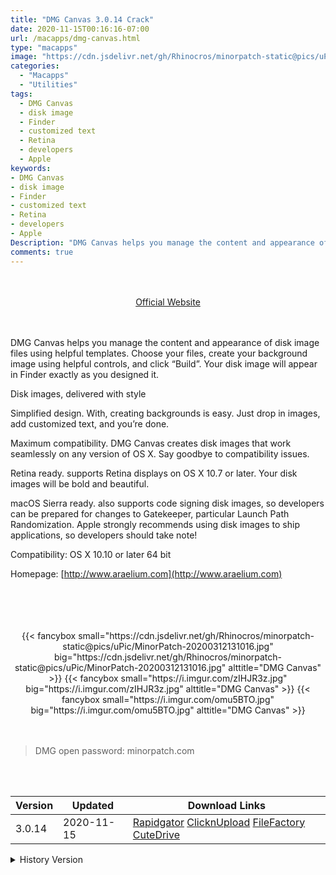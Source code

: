 ```yaml
---
title: "DMG Canvas 3.0.14 Crack"
date: 2020-11-15T00:16:16-07:00
url: /macapps/dmg-canvas.html
type: "macapps"
image: "https://cdn.jsdelivr.net/gh/Rhinocros/minorpatch-static@pics/uPic/3aOjzw.png"
categories:
  - "Macapps"
  - "Utilities"
tags:
  - DMG Canvas
  - disk image
  - Finder
  - customized text
  - Retina
  - developers
  - Apple
keywords:
- DMG Canvas
- disk image
- Finder
- customized text
- Retina
- developers
- Apple
Description: "DMG Canvas helps you manage the content and appearance of disk image files using helpful templates"
comments: true
---
```


<br/>
<br/>
<center>
<a href="http://www.araelium.com" target="blank"><div class="border border-blue-500 rounded-lg transition duration-500 
    ease-in-out w-48 text-lg text-blue-500 text-center px-2 hover:bg-blue-500 hover:text-white">
  Official Website 
</div></a>
</center>
<br/>
<br/>

DMG Canvas helps you manage the content and appearance of disk image files using helpful templates. Choose your files, create your background image using helpful controls, and click “Build”. Your disk image will appear in Finder exactly as you designed it.

Disk images, delivered with style

Simplified design. With, creating backgrounds is easy. Just drop in images, add customized text, and you’re done.

Maximum compatibility. DMG Canvas creates disk images that work seamlessly on any version of OS X. Say goodbye to compatibility issues.

Retina ready. supports Retina displays on OS X 10.7 or later. Your disk images will be bold and beautiful.

macOS Sierra ready.  also supports code signing disk images, so developers can be prepared for changes to Gatekeeper, particular Launch Path Randomization. Apple strongly recommends using disk images to ship applications, so developers should take note!

Compatibility: OS X 10.10 or later 64 bit

Homepage: [http://www.araelium.com](http://www.araelium.com)

<br/>
<br/>
<script async src="https://pagead2.googlesyndication.com/pagead/js/adsbygoogle.js"></script>
<ins class="adsbygoogle"
     style="display:block; text-align:center;"
     data-ad-layout="in-article"
     data-ad-format="fluid"
     data-ad-client="ca-pub-8746275014476192"
     data-ad-slot="5144997159"></ins>
<script>
     (adsbygoogle = window.adsbygoogle || []).push({});
</script>
<br/>
<br/>


<center>
<div class="w-full grid grid-cols-3 flex gap-2">
{{< fancybox small="https://cdn.jsdelivr.net/gh/Rhinocros/minorpatch-static@pics/uPic/MinorPatch-20200312131016.jpg" big="https://cdn.jsdelivr.net/gh/Rhinocros/minorpatch-static@pics/uPic/MinorPatch-20200312131016.jpg" alttitle="DMG Canvas" >}}
{{< fancybox small="https://i.imgur.com/zIHJR3z.jpg" big="https://i.imgur.com/zIHJR3z.jpg" alttitle="DMG Canvas" >}}
{{< fancybox small="https://i.imgur.com/omu5BTO.jpg" big="https://i.imgur.com/omu5BTO.jpg" alttitle="DMG Canvas" >}}
</div>

</center>

<br/>
<br/>


> DMG open password: minorpatch.com

<br/>

<br/>
<div id="history_version" class="history_version">

| Version | Updated | Download Links |
| ---- | ---- | ---- |
| 3.0.14 | 2020-11-15 | [Rapidgator](https://ouo.io/QVHxSq)   [ClicknUpload](https://ouo.io/5lQFPG)   [FileFactory](https://ouo.io/XzkbMu)   [CuteDrive](https://ouo.io/mo0QxS) |
<details>
<summary>History Version</summary>

| Version | Updated | Download Links |
| ---- | ---- | ---- |
| 3.0.13 | 2020-11-14 | [Rapidgator](https://ouo.io/rYTr5kJ)   [ClicknUpload](https://ouo.io/9Dx2cj)   [FileFactory](https://ouo.io/LhAbm9)   [CuteDrive](https://ouo.io/PPt6TM) |
| 3.0.12 | 2020-11-04 | [Rapidgator](https://ouo.io/rUHXWA)   [ClicknUpload](https://ouo.io/Z5KUkZ)   [FileFactory](https://ouo.io/Y7sT7Zt)   [CuteDrive](https://ouo.io/mVEzpp) |
| 3.0.11 | 2020-07-07 | [UsersCloud](https://ouo.io/68O5Js)   [ClicknUpload](https://ouo.io/pwdPd8)   [FileFactory](https://ouo.io/dNmto8I)   [CuteDrive](https://ouo.io/dNmto8I) |
| 3.0.10 | 2020-03-12 | [UsersCloud](https://ouo.io/pxFsnLq)   [ClicknUpload](https://ouo.io/M1EN2E)   [FileFactory](https://ouo.io/EsnnXjs)   [CuteDrive](https://ouo.io/tqMcvV) |
| 3.0.9 | 2020-02-11 | [UsersCloud](https://ouo.io/ywjvaPy)   [ClicknUpload](https://ouo.io/AHJ8Zxh)   [Mega](https://ouo.io/UwmELM)   [CuteDrive](https://ouo.io/2RSRuY) |
</details>

</div>
